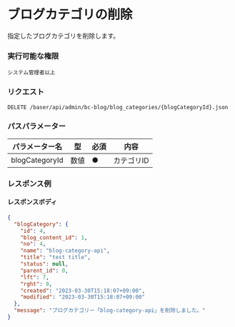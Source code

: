 # ブログカテゴリの削除

指定したブログカテゴリを削除します。

### 実行可能な権限
```
システム管理者以上
```

### リクエスト
```
DELETE /baser/api/admin/bc-blog/blog_categories/{blogCategoryId}.json
``` 

### パスパラメーター

| パラメーター名   | 型   | 必須  | 内容                |
|-----------|-----|-----|-------------------|
| blogCategoryId        | 数値  | ●   | カテゴリID              |

### レスポンス例
#### レスポンスボディ
```json
{
  "blogCategory": {
    "id": 4,
    "blog_content_id": 1,
    "no": 4,
    "name": "blog-category-api",
    "title": "test title",
    "status": null,
    "parent_id": 0,
    "lft": 7,
    "rght": 8,
    "created": "2023-03-30T15:18:07+09:00",
    "modified": "2023-03-30T15:18:07+09:00"
  },
  "message": "ブログカテゴリー「blog-category-api」を削除しました。"
}

```
